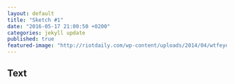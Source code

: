 ```yaml
---
layout: default
title: "Sketch #1"
date: "2016-05-17 21:00:50 +0200"
categories: jekyll update
published: true
featured-image: "http://riotdaily.com/wp-content/uploads/2014/04/wtfeyes-creepy-easter-bunny.jpg"
---
```


## Text
